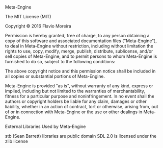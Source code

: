 Meta-Engine

The MIT License (MIT)

Copyright © 2016 Flavio Moreira

Permission is hereby granted, free of charge, to any person obtaining a copy of this software and associated documentation files ("Meta-Engine"), to deal in Meta-Engine without restriction, including without limitation the rights to use, copy, modify, merge, publish, distribute, sublicense, and/or sell copies of Meta-Engine, and to permit persons to whom Meta-Engine is furnished to do so, subject to the following conditions:

The above copyright notice and this permission notice shall be included in all copies or substantial portions of Meta-Engine.

Meta-Engine is provided "as is", without warranty of any kind, express or implied, including but not limited to the warranties of merchantability, fitness for a particular purpose and noninfringement. In no event shall the authors or copyright holders be liable for any claim, damages or other liability, whether in an action of contract, tort or otherwise, arising from, out of or in connection with Meta-Engine or the use or other dealings in Meta-Engine.

External Libraries Used by Meta-Engine

stb (Sean Barrett) libraries are public domain
SDL 2.0 is licensed under the zlib license
